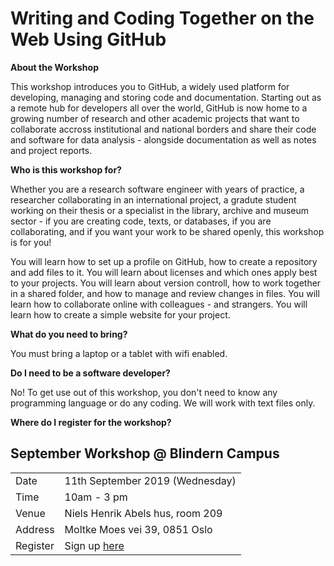 # Writing and Coding Together on the Web Using GitHub

**About the Workshop**

This workshop introduces you to GitHub, a widely used platform for developing, 
managing and storing code and documentation. Starting out as a remote hub for developers all over the world,
GitHub is now home to a growing number of research and other academic projects that
want to collaborate accross institutional and national borders and share their code and software for data analysis - 
alongside documentation as well as notes and project reports.

**Who is this workshop for?**

Whether you are a research software engineer with years of practice, a researcher collaborating in an
international project, a gradute student working on their thesis or a specialist in the library, archive 
and museum sector - if you are creating code, texts, or databases, if you are collaborating, and if you 
want your work to be shared openly, this workshop is for you!

You will learn how to set up a profile on GitHub, how to create a repository and add files to it.
You will learn about licenses and which ones apply best to your projects.
You will learn about version controll, how to work together in a shared folder, and how to manage and 
review changes in files.
You will learn how to collaborate online with colleagues - and strangers.
You will learn how to create a simple website for your project.

**What do you need to bring?**

You must bring a laptop or a tablet with wifi enabled.

**Do I need to be a software developer?**

No! To get use out of this workshop, you don't need to know any programming language or do any coding.
We will work with text files only.

**Where do I register for the workshop?**

## September Workshop @ Blindern Campus

|||
|---|---|
|Date|11th September 2019 (Wednesday)|
|Time|10am - 3 pm|
|Venue|Niels Henrik Abels hus, room 209|
|Address|Moltke Moes vei 39, 0851 Oslo|
|Register|Sign up [here](https://nettskjema.uio.no/a/122784)|

<!-- ## October Workshop @ Blindern Campus
|||
|---|---|
|Date|11th September 2019 (Wednesday)|
|Time|10am - 3 pm|
|Venue|Niels Henrik Abels hus, room 209|
|Address|Moltke Moes vei 39, 0851 Oslo|
|Register|Sign up [here]()| -->

